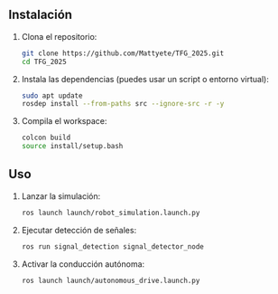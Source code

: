 ## Instalación

1. Clona el repositorio:
   ```bash
   git clone https://github.com/Mattyete/TFG_2025.git
   cd TFG_2025
   
2. Instala las dependencias (puedes usar un script o entorno virtual):
   ```bash
   sudo apt update
   rosdep install --from-paths src --ignore-src -r -y
   
3. Compila el workspace:
   ```bash
   colcon build
   source install/setup.bash

## Uso

1. Lanzar la simulación:
   ```bash
   ros launch launch/robot_simulation.launch.py
   
2. Ejecutar detección de señales:
   ```bash
   ros run signal_detection signal_detector_node

3. Activar la conducción autónoma:
   ```bash
   ros launch launch/autonomous_drive.launch.py
